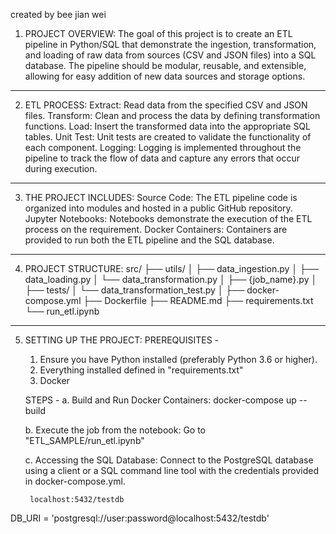 created by bee jian wei

1. PROJECT OVERVIEW:
    The goal of this project is to create an ETL pipeline in Python/SQL that demonstrate the ingestion, transformation, and loading of raw data from sources (CSV and JSON files) into a SQL database. The pipeline should be modular, reusable, and extensible, allowing for easy addition of new data sources and storage options.
___________________________________________________________________________________

2. ETL PROCESS:
    Extract: Read data from the specified CSV and JSON files.
    Transform: Clean and process the data by defining transformation functions.
    Load: Insert the transformed data into the appropriate SQL tables.
    Unit Test: Unit tests are created to validate the functionality of each component.
    Logging: Logging is implemented throughout the pipeline to track the flow of data and capture any errors that occur during execution.
___________________________________________________________________________________

3. THE PROJECT INCLUDES:
    Source Code: The ETL pipeline code is organized into modules and hosted in a public GitHub repository.
    Jupyter Notebooks: Notebooks demonstrate the execution of the ETL process on the requirement.
    Docker Containers: Containers are provided to run both the ETL pipeline and the SQL database.
___________________________________________________________________________________

4. PROJECT STRUCTURE:
    src/
    ├── utils/
    │   ├── data_ingestion.py
    │   ├── data_loading.py
    │   └── data_transformation.py
    │
    ├── {job_name}.py
    │
    ├── tests/
    │   └── data_transformation_test.py
    │
    ├── docker-compose.yml
    ├── Dockerfile
    ├── README.md
    ├── requirements.txt
    └── run_etl.ipynb
___________________________________________________________________________________

5. SETTING UP THE PROJECT:
    PREREQUISITES - 
    1. Ensure you have Python installed (preferably Python 3.6 or higher).
    2. Everything installed defined in "requirements.txt"
    3. Docker

    STEPS - 
    a. Build and Run Docker Containers:
        docker-compose up --build

    b. Execute the job from the notebook:
        Go to "ETL_SAMPLE/run_etl.ipynb"

    c. Accessing the SQL Database: 
        Connect to the PostgreSQL database using a client or a SQL command line tool with the credentials provided in docker-compose.yml.
        
        localhost:5432/testdb

DB_URI = 'postgresql://user:password@localhost:5432/testdb'
